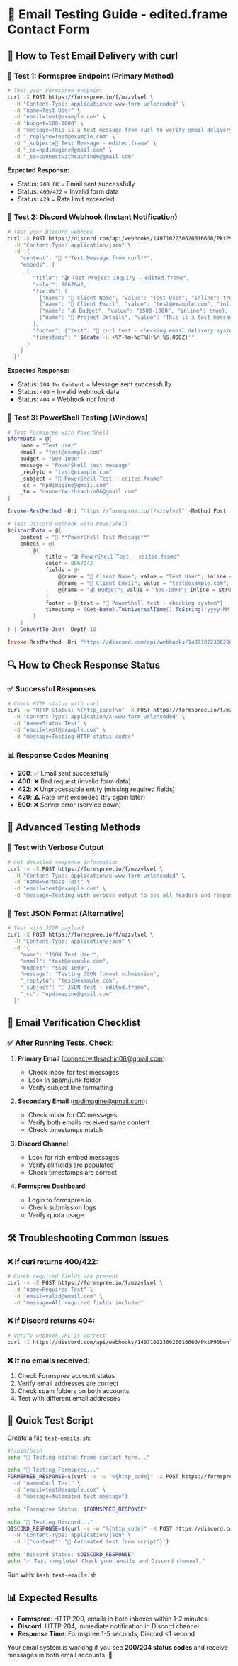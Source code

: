 # 🧪 Email Testing Guide - edited.frame Contact Form

## 📧 How to Test Email Delivery with curl

### 🎯 **Test 1: Formspree Endpoint (Primary Method)**

```bash
# Test your Formspree endpoint
curl -X POST https://formspree.io/f/mzzvlvel \
  -H "Content-Type: application/x-www-form-urlencoded" \
  -d "name=Test User" \
  -d "email=test@example.com" \
  -d "budget=500-1000" \
  -d "message=This is a test message from curl to verify email delivery" \
  -d "_replyto=test@example.com" \
  -d "_subject=🧪 Test Message - edited.frame" \
  -d "_cc=npdimagine@gmail.com" \
  -d "_to=connectwithsachin06@gmail.com"
```

**Expected Response:**
- Status: `200 OK` = Email sent successfully
- Status: `400/422` = Invalid form data
- Status: `429` = Rate limit exceeded

### 🎯 **Test 2: Discord Webhook (Instant Notification)**

```bash
# Test your Discord webhook
curl -X POST https://discord.com/api/webhooks/1407102230620016660/PktP90bwhlLKelQ5wwScuke9qmYjuKoVLjxFAVcR0dBGheqdUyXmTXwBazVB70GVtffL \
  -H "Content-Type: application/json" \
  -d '{
    "content": "🧪 **Test Message from curl**",
    "embeds": [
      {
        "title": "🎬 Test Project Inquiry - edited.frame",
        "color": 8067042,
        "fields": [
          {"name": "👤 Client Name", "value": "Test User", "inline": true},
          {"name": "📧 Client Email", "value": "test@example.com", "inline": true},
          {"name": "💰 Budget", "value": "$500-1000", "inline": true},
          {"name": "📝 Project Details", "value": "This is a test message to verify Discord webhook is working"}
        ],
        "footer": {"text": "📧 curl test - checking email delivery system"},
        "timestamp": "'$(date -u +%Y-%m-%dT%H:%M:%S.000Z)'"
      }
    ]
  }'
```

**Expected Response:**
- Status: `204 No Content` = Message sent successfully
- Status: `400` = Invalid webhook data
- Status: `404` = Webhook not found

### 🎯 **Test 3: PowerShell Testing (Windows)**

```powershell
# Test Formspree with PowerShell
$formData = @{
    name = "Test User"
    email = "test@example.com"
    budget = "500-1000"
    message = "PowerShell test message"
    _replyto = "test@example.com"
    _subject = "🧪 PowerShell Test - edited.frame"
    _cc = "npdimagine@gmail.com"
    _to = "connectwithsachin06@gmail.com"
}

Invoke-RestMethod -Uri "https://formspree.io/f/mzzvlvel" -Method Post -Body $formData

# Test Discord webhook with PowerShell
$discordData = @{
    content = "🧪 **PowerShell Test Message**"
    embeds = @(
        @{
            title = "🎬 PowerShell Test - edited.frame"
            color = 8067042
            fields = @(
                @{name = "👤 Client Name"; value = "Test User"; inline = $true},
                @{name = "📧 Client Email"; value = "test@example.com"; inline = $true},
                @{name = "💰 Budget"; value = "500-1000"; inline = $true}
            )
            footer = @{text = "📧 PowerShell test - checking system"}
            timestamp = (Get-Date).ToUniversalTime().ToString("yyyy-MM-ddTHH:mm:ss.fffZ")
        }
    )
} | ConvertTo-Json -Depth 10

Invoke-RestMethod -Uri "https://discord.com/api/webhooks/1407102230620016660/PktP90bwhlLKelQ5wwScuke9qmYjuKoVLjxFAVcR0dBGheqdUyXmTXwBazVB70GVtffL" -Method Post -Body $discordData -ContentType "application/json"
```

## 🔍 **How to Check Response Status**

### ✅ **Successful Responses**
```bash
# Check HTTP status with curl
curl -w "HTTP Status: %{http_code}\n" -X POST https://formspree.io/f/mzzvlvel \
  -H "Content-Type: application/x-www-form-urlencoded" \
  -d "name=Status Test" \
  -d "email=test@example.com" \
  -d "message=Testing HTTP status codes"
```

### 📊 **Response Codes Meaning**
- **200**: ✅ Email sent successfully
- **400**: ❌ Bad request (invalid form data)
- **422**: ❌ Unprocessable entity (missing required fields)
- **429**: ⚠️ Rate limit exceeded (try again later)
- **500**: ❌ Server error (service down)

## 🧪 **Advanced Testing Methods**

### 🎯 **Test with Verbose Output**
```bash
# Get detailed response information
curl -v -X POST https://formspree.io/f/mzzvlvel \
  -H "Content-Type: application/x-www-form-urlencoded" \
  -d "name=Verbose Test" \
  -d "email=test@example.com" \
  -d "message=Testing with verbose output to see all headers and response details"
```

### 🎯 **Test JSON Format (Alternative)**
```bash
# Test with JSON payload
curl -X POST https://formspree.io/f/mzzvlvel \
  -H "Content-Type: application/json" \
  -d '{
    "name": "JSON Test User",
    "email": "test@example.com",
    "budget": "$500-1000",
    "message": "Testing JSON format submission",
    "_replyto": "test@example.com",
    "_subject": "🧪 JSON Test - edited.frame",
    "_cc": "npdimagine@gmail.com"
  }'
```

## 📧 **Email Verification Checklist**

### ✅ **After Running Tests, Check:**
1. **Primary Email** (connectwithsachin06@gmail.com):
   - Check inbox for test messages
   - Look in spam/junk folder
   - Verify subject line formatting

2. **Secondary Email** (npdimagine@gmail.com):
   - Check inbox for CC messages
   - Verify both emails received same content
   - Check timestamps match

3. **Discord Channel**:
   - Look for rich embed messages
   - Verify all fields are populated
   - Check timestamps are correct

4. **Formspree Dashboard**:
   - Login to formspree.io
   - Check submission logs
   - Verify quota usage

## 🛠️ **Troubleshooting Common Issues**

### ❌ **If curl returns 400/422:**
```bash
# Check required fields are present
curl -v -X POST https://formspree.io/f/mzzvlvel \
  -d "name=Required Test" \
  -d "email=valid@email.com" \
  -d "message=All required fields included"
```

### ❌ **If Discord returns 404:**
```bash
# Verify webhook URL is correct
curl -I https://discord.com/api/webhooks/1407102230620016660/PktP90bwhlLKelQ5wwScuke9qmYjuKoVLjxFAVcR0dBGheqdUyXmTXwBazVB70GVtffL
```

### ❌ **If no emails received:**
1. Check Formspree account status
2. Verify email addresses are correct
3. Check spam folders on both accounts
4. Test with different email addresses

## 🚀 **Quick Test Script**

Create a file `test-emails.sh`:
```bash
#!/bin/bash
echo "🧪 Testing edited.frame contact form..."

echo "📧 Testing Formspree..."
FORMSPREE_RESPONSE=$(curl -s -w "%{http_code}" -X POST https://formspree.io/f/mzzvlvel \
  -d "name=Curl Test" \
  -d "email=test@example.com" \
  -d "message=Automated test message")

echo "Formspree Status: $FORMSPREE_RESPONSE"

echo "📱 Testing Discord..."
DISCORD_RESPONSE=$(curl -s -w "%{http_code}" -X POST https://discord.com/api/webhooks/1407102230620016660/PktP90bwhlLKelQ5wwScuke9qmYjuKoVLjxFAVcR0dBGheqdUyXmTXwBazVB70GVtffL \
  -H "Content-Type: application/json" \
  -d '{"content": "🧪 Automated test from script"}')

echo "Discord Status: $DISCORD_RESPONSE"
echo "✅ Test complete! Check your emails and Discord channel."
```

Run with: `bash test-emails.sh`

## 📊 **Expected Results**
- **Formspree**: HTTP 200, emails in both inboxes within 1-2 minutes
- **Discord**: HTTP 204, immediate notification in Discord channel
- **Response Time**: Formspree 1-5 seconds, Discord <1 second

Your email system is working if you see **200/204 status codes** and receive messages in both email accounts! 🎉

